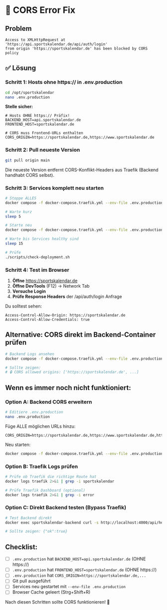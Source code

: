 # 🚨 CORS Error Fix

## Problem

```
Access to XMLHttpRequest at 'https://api.sportskalendar.de/api/auth/login' 
from origin 'https://sportskalendar.de' has been blocked by CORS policy
```

## ✅ Lösung

### Schritt 1: Hosts ohne https:// in .env.production

```bash
cd /opt/sportskalendar
nano .env.production
```

**Stelle sicher:**
```env
# Hosts OHNE https:// Präfix!
BACKEND_HOST=api.sportskalendar.de
FRONTEND_HOST=sportskalendar.de

# CORS muss Frontend-URLs enthalten
CORS_ORIGIN=https://sportskalendar.de,https://www.sportskalendar.de
```

### Schritt 2: Pull neueste Version

```bash
git pull origin main
```

Die neueste Version entfernt CORS-Konflikt-Headers aus Traefik (Backend handhabt CORS selbst).

### Schritt 3: Services komplett neu starten

```bash
# Stoppe ALLES
docker compose -f docker-compose.traefik.yml --env-file .env.production down

# Warte kurz
sleep 5

# Starte neu
docker compose -f docker-compose.traefik.yml --env-file .env.production up -d

# Warte bis Services healthy sind
sleep 15

# Prüfe
./scripts/check-deployment.sh
```

### Schritt 4: Test im Browser

1. **Öffne** https://sportskalendar.de
2. **Öffne DevTools** (F12) → Network Tab
3. **Versuche Login**
4. **Prüfe Response Headers** der /api/auth/login Anfrage

Du solltest sehen:
```
Access-Control-Allow-Origin: https://sportskalendar.de
Access-Control-Allow-Credentials: true
```

## Alternative: CORS direkt im Backend-Container prüfen

```bash
# Backend Logs ansehen
docker compose -f docker-compose.traefik.yml --env-file .env.production logs backend | grep CORS

# Sollte zeigen:
# 🔒 CORS allowed origins: ['https://sportskalendar.de', ...]
```

## Wenn es immer noch nicht funktioniert:

### Option A: Backend CORS erweitern

```bash
# Editiere .env.production
nano .env.production
```

Füge ALLE möglichen URLs hinzu:
```env
CORS_ORIGIN=https://sportskalendar.de,https://www.sportskalendar.de,https://api.sportskalendar.de,http://sportskalendar.de,http://www.sportskalendar.de
```

Neu starten:
```bash
docker compose -f docker-compose.traefik.yml --env-file .env.production restart backend
```

### Option B: Traefik Logs prüfen

```bash
# Prüfe ob Traefik die richtige Route hat
docker logs traefik 2>&1 | grep -i sportskalendar

# Prüfe Traefik Dashboard (optional)
docker logs traefik 2>&1 | grep -i error
```

### Option C: Direkt Backend testen (Bypass Traefik)

```bash
# Test Backend direkt
docker exec sportskalendar-backend curl -s http://localhost:4000/api/health

# Sollte zeigen: {"ok":true}
```

## Checklist:

- [ ] `.env.production` hat `BACKEND_HOST=api.sportskalendar.de` (OHNE https://)
- [ ] `.env.production` hat `FRONTEND_HOST=sportskalendar.de` (OHNE https://)
- [ ] `.env.production` hat `CORS_ORIGIN=https://sportskalendar.de,...`
- [ ] Git pull ausgeführt
- [ ] Services neu gestartet mit `--env-file .env.production`
- [ ] Browser Cache geleert (Strg+Shift+R)

Nach diesen Schritten sollte CORS funktionieren! 🎉

